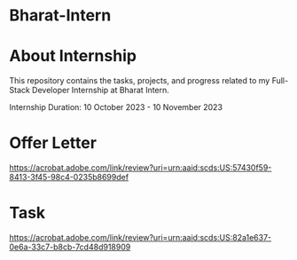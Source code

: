 # Bharat-Intern

# About Internship
This repository contains the tasks, projects, and progress related to my Full-Stack Developer Internship at Bharat Intern.


Internship Duration: 10 October 2023 - 10 November 2023

# Offer Letter
https://acrobat.adobe.com/link/review?uri=urn:aaid:scds:US:57430f59-8413-3f45-98c4-0235b8699def

# Task
https://acrobat.adobe.com/link/review?uri=urn:aaid:scds:US:82a1e637-0e6a-33c7-b8cb-7cd48d918909
